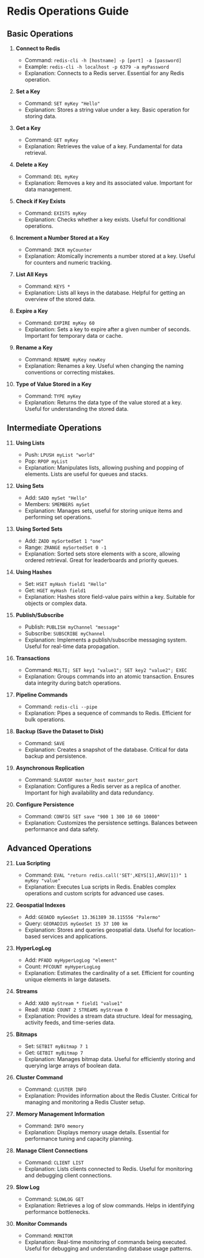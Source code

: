 
# Redis Operations Guide

## Basic Operations

1. **Connect to Redis**
   - Command: `redis-cli -h [hostname] -p [port] -a [password]`
   - Example: `redis-cli -h localhost -p 6379 -a myPassword`
   - Explanation: Connects to a Redis server. Essential for any Redis operation.


2. **Set a Key**
   - Command: `SET myKey "Hello"`
   - Explanation: Stores a string value under a key. Basic operation for storing data.


3. **Get a Key**
   - Command: `GET myKey`
   - Explanation: Retrieves the value of a key. Fundamental for data retrieval.


4. **Delete a Key**
   - Command: `DEL myKey`
   - Explanation: Removes a key and its associated value. Important for data management.


5. **Check if Key Exists**
   - Command: `EXISTS myKey`
   - Explanation: Checks whether a key exists. Useful for conditional operations.


6. **Increment a Number Stored at a Key**
   - Command: `INCR myCounter`
   - Explanation: Atomically increments a number stored at a key. Useful for counters and numeric tracking.


7. **List All Keys**
   - Command: `KEYS *`
   - Explanation: Lists all keys in the database. Helpful for getting an overview of the stored data.


8. **Expire a Key**
   - Command: `EXPIRE myKey 60`
   - Explanation: Sets a key to expire after a given number of seconds. Important for temporary data or cache.


9. **Rename a Key**
   - Command: `RENAME myKey newKey`
   - Explanation: Renames a key. Useful when changing the naming conventions or correcting mistakes.


10. **Type of Value Stored in a Key**
    - Command: `TYPE myKey`
    - Explanation: Returns the data type of the value stored at a key. Useful for understanding the stored data.



## Intermediate Operations

11. **Using Lists**
    - Push: `LPUSH myList "world"`
    - Pop: `RPOP myList`
    - Explanation: Manipulates lists, allowing pushing and popping of elements. Lists are useful for queues and stacks.


12. **Using Sets**
    - Add: `SADD mySet "Hello"`
    - Members: `SMEMBERS mySet`
    - Explanation: Manages sets, useful for storing unique items and performing set operations.


13. **Using Sorted Sets**
    - Add: `ZADD mySortedSet 1 "one"`
    - Range: `ZRANGE mySortedSet 0 -1`
    - Explanation: Sorted sets store elements with a score, allowing ordered retrieval. Great for leaderboards and priority queues.


14. **Using Hashes**
    - Set: `HSET myHash field1 "Hello"`
    - Get: `HGET myHash field1`
    - Explanation: Hashes store field-value pairs within a key. Suitable for objects or complex data.


15. **Publish/Subscribe**
    - Publish: `PUBLISH myChannel "message"`
    - Subscribe: `SUBSCRIBE myChannel`
    - Explanation: Implements a publish/subscribe messaging system. Useful for real-time data propagation.


16. **Transactions**
    - Command: `MULTI; SET key1 "value1"; SET key2 "value2"; EXEC`
    - Explanation: Groups commands into an atomic transaction. Ensures data integrity during batch operations.


17. **Pipeline Commands**
    - Command: `redis-cli --pipe`
    - Explanation: Pipes a sequence of commands to Redis. Efficient for bulk operations.


18. **Backup (Save the Dataset to Disk)**
    - Command: `SAVE`
    - Explanation: Creates a snapshot of the database. Critical for data backup and persistence.


19. **Asynchronous Replication**
    - Command: `SLAVEOF master_host master_port`
    - Explanation: Configures a Redis server as a replica of another. Important for high availability and data redundancy.


20. **Configure Persistence**
    - Command: `CONFIG SET save "900 1 300 10 60 10000"`
    - Explanation: Customizes the persistence settings. Balances between performance and data safety.



## Advanced Operations

21. **Lua Scripting**
    - Command: `EVAL "return redis.call('SET',KEYS[1],ARGV[1])" 1 myKey "value"`
    - Explanation: Executes Lua scripts in Redis. Enables complex operations and custom scripts for advanced use cases.


22. **Geospatial Indexes**
    - Add: `GEOADD myGeoSet 13.361389 38.115556 "Palermo"`
    - Query: `GEORADIUS myGeoSet 15 37 100 km`
    - Explanation: Stores and queries geospatial data. Useful for location-based services and applications.


23. **HyperLogLog**
    - Add: `PFADD myHyperLogLog "element"`
    - Count: `PFCOUNT myHyperLogLog`
    - Explanation: Estimates the cardinality of a set. Efficient for counting unique elements in large datasets.


24. **Streams**
    - Add: `XADD myStream * field1 "value1"`
    - Read: `XREAD COUNT 2 STREAMS myStream 0`
    - Explanation: Provides a stream data structure. Ideal for messaging, activity feeds, and time-series data.


25. **Bitmaps**
    - Set: `SETBIT myBitmap 7 1`
    - Get: `GETBIT myBitmap 7`
    - Explanation: Manages bitmap data. Useful for efficiently storing and querying large arrays of boolean data.


26. **Cluster Command**
    - Command: `CLUSTER INFO`
    - Explanation: Provides information about the Redis Cluster. Critical for managing and monitoring a Redis Cluster setup.


27. **Memory Management Information**
    - Command: `INFO memory`
    - Explanation: Displays memory usage details. Essential for performance tuning and capacity planning.


28. **Manage Client Connections**
    - Command: `CLIENT LIST`
    - Explanation: Lists clients connected to Redis. Useful for monitoring and debugging client connections.


29. **Slow Log**
    - Command: `SLOWLOG GET`
    - Explanation: Retrieves a log of slow commands. Helps in identifying performance bottlenecks.


30. **Monitor Commands**
    - Command: `MONITOR`
    - Explanation: Real-time monitoring of commands being executed. Useful for debugging and understanding database usage patterns.
